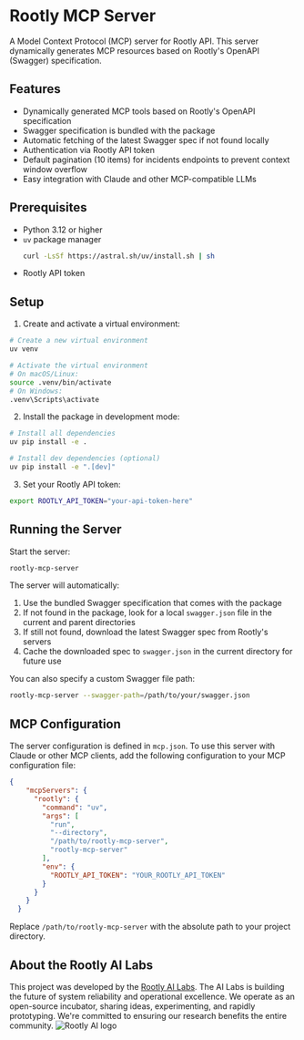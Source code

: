 # Rootly MCP Server

A Model Context Protocol (MCP) server for Rootly API. This server dynamically generates MCP resources based on Rootly's OpenAPI (Swagger) specification.

## Features

- Dynamically generated MCP tools based on Rootly's OpenAPI specification
- Swagger specification is bundled with the package
- Automatic fetching of the latest Swagger spec if not found locally
- Authentication via Rootly API token
- Default pagination (10 items) for incidents endpoints to prevent context window overflow
- Easy integration with Claude and other MCP-compatible LLMs

## Prerequisites

- Python 3.12 or higher
- `uv` package manager
  ```bash
  curl -LsSf https://astral.sh/uv/install.sh | sh
  ```
- Rootly API token

## Setup

1. Create and activate a virtual environment:
```bash
# Create a new virtual environment
uv venv

# Activate the virtual environment
# On macOS/Linux:
source .venv/bin/activate
# On Windows:
.venv\Scripts\activate
```

2. Install the package in development mode:
```bash
# Install all dependencies
uv pip install -e .

# Install dev dependencies (optional)
uv pip install -e ".[dev]"
```

3. Set your Rootly API token:
```bash
export ROOTLY_API_TOKEN="your-api-token-here"
```

## Running the Server

Start the server:
```bash
rootly-mcp-server
```

The server will automatically:
1. Use the bundled Swagger specification that comes with the package
2. If not found in the package, look for a local `swagger.json` file in the current and parent directories
3. If still not found, download the latest Swagger spec from Rootly's servers
4. Cache the downloaded spec to `swagger.json` in the current directory for future use

You can also specify a custom Swagger file path:
```bash
rootly-mcp-server --swagger-path=/path/to/your/swagger.json
```

## MCP Configuration

The server configuration is defined in `mcp.json`. To use this server with Claude or other MCP clients, add the following configuration to your MCP configuration file:

```json
{
    "mcpServers": {
      "rootly": {
        "command": "uv",
        "args": [
          "run",
          "--directory",
          "/path/to/rootly-mcp-server",
          "rootly-mcp-server"
        ],
        "env": {
          "ROOTLY_API_TOKEN": "YOUR_ROOTLY_API_TOKEN"
        }
      }
    }
  }
```

Replace `/path/to/rootly-mcp-server` with the absolute path to your project directory.

## About the Rootly AI Labs
This project was developed by the [Rootly AI Labs](https://labs.rootly.ai/). The AI Labs is building the future of system reliability and operational excellence. We operate as an open-source incubator, sharing ideas, experimenting, and rapidly prototyping. We're committed to ensuring our research benefits the entire community.
![Rootly AI logo](https://github.com/Rootly-AI-Labs/EventOrOutage/raw/main/rootly-ai.png)


